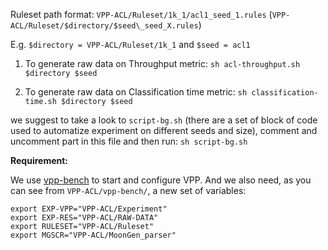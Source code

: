Ruleset path format: `VPP-ACL/Ruleset/1k_1/acl1_seed_1.rules` (`VPP-ACL/Ruleset/$directory/$seed\_seed_X.rules`)

E.g. `$directory = VPP-ACL/Ruleset/1k_1` and `$seed = acl1`


1. To generate raw data on Throughput metric: `sh acl-throughput.sh $directory $seed`


2. To generate raw data on Classification time metric: `sh classification-time.sh $directory $seed`


we suggest to take a look to `script-bg.sh` (there are a set of block of code used to automatize experiment on different seeds and size), comment and uncomment part in this file and then run: `sh script-bg.sh` 
 
**Requirement:**

We use [vpp-bench](https://github.com/theleos88/vpp-bench) to start and configure VPP. And we also need, as you can see from `VPP-ACL/vpp-bench/`, a new set of variables:
```
export EXP-VPP="VPP-ACL/Experiment"
export EXP-RES="VPP-ACL/RAW-DATA"
export RULESET="VPP-ACL/Ruleset"
export MGSCR="VPP-ACL/MoonGen_parser"
```
